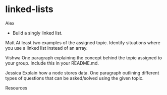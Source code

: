 # linked-lists
Alex
* Build a singly linked list.

Matt
At least two examples of the assigned topic.
Identify situations where you use a linked list instead of an array.


Vishwa
One paragraph explaining the concept behind the topic assigned to your group. Include this in your README.md.


Jessica
Explain how a node stores data.
One paragraph outlining different types of questions that can be asked/solved using the given topic.


Resources
